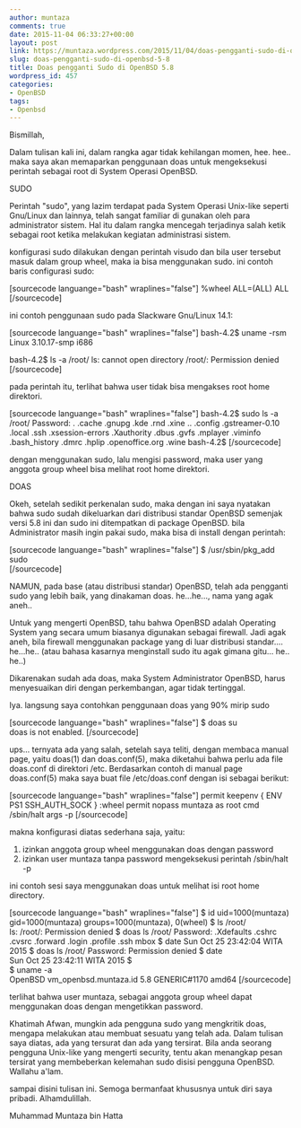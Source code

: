 ```yaml
---
author: muntaza
comments: true
date: 2015-11-04 06:33:27+00:00
layout: post
link: https://muntaza.wordpress.com/2015/11/04/doas-pengganti-sudo-di-openbsd-5-8/
slug: doas-pengganti-sudo-di-openbsd-5-8
title: Doas pengganti Sudo di OpenBSD 5.8
wordpress_id: 457
categories:
- OpenBSD
tags:
- Openbsd
---
```


Bismillah,

Dalam tulisan kali ini, dalam rangka agar tidak kehilangan momen, hee. hee..
maka saya akan memaparkan penggunaan doas untuk mengeksekusi perintah sebagai
root di System Operasi OpenBSD.


SUDO

Perintah "sudo", yang lazim terdapat pada System Operasi Unix-like seperti Gnu/Linux dan lainnya, telah sangat familiar di gunakan oleh para administrator sistem. Hal itu dalam rangka mencegah terjadinya salah ketik sebagai root ketika melakukan kegiatan administrasi sistem.

konfigurasi sudo dilakukan dengan perintah visudo dan bila user tersebut masuk dalam group wheel, maka ia bisa menggunakan sudo. ini contoh baris configurasi sudo:


[sourcecode languange="bash" wraplines="false"]
%wheel ALL=(ALL) ALL
[/sourcecode]

ini contoh penggunaan sudo pada Slackware Gnu/Linux 14.1:

[sourcecode languange="bash" wraplines="false"]
bash-4.2$ uname -rsm
Linux 3.10.17-smp i686



bash-4.2$ ls -a /root/
ls: cannot open directory /root/: Permission denied
[/sourcecode]

pada perintah itu, terlihat bahwa user tidak bisa mengakses root home direktori.

[sourcecode languange="bash" wraplines="false"]
bash-4.2$ sudo ls -a /root/
Password:
.	       .cache	.gnupg		 .kde		  .rnd	    .xine
..	       .config	.gstreamer-0.10  .local		  .ssh	    .xsession-errors
.Xauthority    .dbus	.gvfs		 .mplayer	  .viminfo
.bash_history  .dmrc	.hplip		 .openoffice.org  .wine
bash-4.2$ 
[/sourcecode]


dengan menggunakan sudo, lalu mengisi password, maka user yang anggota group wheel bisa melihat root home direktori. 


DOAS

Okeh, setelah sedikit perkenalan sudo, maka dengan ini saya nyatakan bahwa sudo sudah dikeluarkan dari distribusi standar OpenBSD semenjak versi 5.8 ini dan sudo ini ditempatkan di package OpenBSD. bila Administrator masih ingin pakai sudo, maka bisa di install dengan perintah:

[sourcecode languange="bash" wraplines="false"]
$ /usr/sbin/pkg_add sudo  
[/sourcecode]


NAMUN, pada base (atau distribusi standar) OpenBSD, telah ada pengganti sudo yang lebih baik, yang dinakaman doas. he...he..., nama yang agak aneh..

Untuk yang mengerti OpenBSD, tahu bahwa OpenBSD adalah Operating System yang secara umum biasanya digunakan sebagai firewall. Jadi agak aneh, bila firewall menggunakan package yang di luar distribusi standar.... he...he.. (atau bahasa kasarnya menginstall sudo itu agak gimana gitu... he.. he..)

Dikarenakan sudah ada doas, maka System Administrator OpenBSD, harus menyesuaikan diri dengan perkembangan, agar tidak tertinggal.

Iya. langsung saya contohkan penggunaan doas yang 90% mirip sudo


[sourcecode languange="bash" wraplines="false"]
$ doas su                                                                                          
doas is not enabled.
[/sourcecode]

ups... ternyata ada yang salah, setelah saya teliti, dengan membaca manual page, yaitu doas(1) dan doas.conf(5), maka diketahui bahwa perlu ada file doas.conf di direktori /etc. Berdasarkan contoh di manual page doas.conf(5) maka saya buat file /etc/doas.conf dengan isi sebagai berikut:

[sourcecode languange="bash" wraplines="false"]
permit keepenv { ENV PS1 SSH_AUTH_SOCK } :wheel
permit nopass muntaza as root cmd /sbin/halt args -p
[/sourcecode]


makna konfigurasi diatas sederhana saja, yaitu:
1. izinkan anggota group wheel menggunakan doas dengan password 
2. izinkan user muntaza tanpa password mengeksekusi perintah /sbin/halt -p


ini contoh sesi saya menggunakan doas untuk melihat isi root home directory.

[sourcecode languange="bash" wraplines="false"]
$ id
uid=1000(muntaza) gid=1000(muntaza) groups=1000(muntaza), 0(wheel)
$ ls /root/      
ls: /root/: Permission denied
$ doas ls /root/ 
Password:
.Xdefaults .cshrc     .cvsrc     .forward   .login     .profile   .ssh       mbox
$ date
Sun Oct 25 23:42:04 WITA 2015
$ doas ls /root/ 
Password:
Permission denied
$ date           
Sun Oct 25 23:42:11 WITA 2015
$                
$ uname -a    
OpenBSD vm_openbsd.muntaza.id 5.8 GENERIC#1170 amd64
[/sourcecode]


terlihat bahwa user muntaza, sebagai anggota group wheel dapat menggunakan doas dengan mengetikkan password. 


Khatimah
Afwan, mungkin ada pengguna sudo yang mengkritik doas, mengapa melakukan atau membuat sesuatu yang telah ada. Dalam tulisan saya diatas, ada yang tersurat dan ada yang tersirat. Bila anda seorang pengguna Unix-like yang mengerti security, tentu akan menangkap pesan tersirat yang membeberkan kelemahan sudo disisi pengguna OpenBSD. 
Wallahu a'lam.


sampai disini tulisan ini. Semoga bermanfaat khususnya untuk diri saya pribadi.
Alhamdulillah.


Muhammad Muntaza bin Hatta
